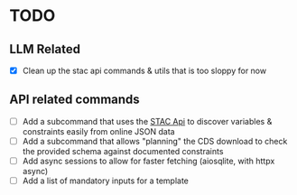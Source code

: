 # TODO

## LLM Related

- [x] Clean up the stac api commands & utils that is too sloppy for now

## API related commands

- [ ] Add a subcommand that uses the [STAC Api](https://cds.climate.copernicus.eu/stac-browser/collections/reanalysis-era5-single-levels?.language=en) to discover variables & constraints easily from online JSON data
- [ ] Add a subcommand that allows "planning" the CDS download to check the provided schema against documented constraints
- [ ] Add async sessions to allow for faster fetching (aiosqlite, with httpx async)
- [ ] Add a list of mandatory inputs for a template